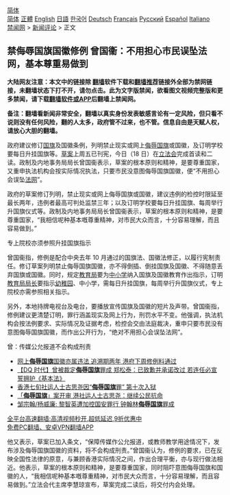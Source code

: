 <!-- 面包屑导航 --> <div class="breadcrumb"><!-- GTranslate: https://gtranslate.io/ -->  <div class="switcher notranslate">  <div class="selected">  <a href="#" onclick="return false;"> 简体</a>  </div>  <div class="option">  <a href="https://www.bannedbook.org" onclick="doGTranslate('zh-CN|zh-CN');jQuery('div.switcher div.selected a').html(jQuery(this).html());return false;" title="简体中文" class="nturl selected"> 简体</a>  <a href="https://www.bannedbook.org/zh-tw/" onclick="doGTranslate('zh-CN|zh-TW');jQuery('div.switcher div.selected a').html(jQuery(this).html());return false;" title="繁體中文" class="nturl"> 正體</a>  <a href="https://www.bannedbook.org/en/" onclick="doGTranslate('zh-CN|en');jQuery('div.switcher div.selected a').html(jQuery(this).html());return false;" title="English" class="nturl"> English</a>  <a href="https://www.bannedbook.org/ja/" onclick="doGTranslate('zh-CN|ja');jQuery('div.switcher div.selected a').html(jQuery(this).html());return false;" title="日本語" class="nturl"> 日語</a>  <a href="https://www.bannedbook.org/ko/" onclick="doGTranslate('zh-CN|ko');jQuery('div.switcher div.selected a').html(jQuery(this).html());return false;" title="한국어" class="nturl"> 한국어</a>  <a href="https://www.bannedbook.org/de/" onclick="doGTranslate('zh-CN|de');jQuery('div.switcher div.selected a').html(jQuery(this).html());return false;" title="Deutsch" class="nturl"> Deutsch</a>  <a href="https://www.bannedbook.org/fr/" onclick="doGTranslate('zh-CN|fr');jQuery('div.switcher div.selected a').html(jQuery(this).html());return false;" title="Français" class="nturl"> Français</a>  <a href="https://www.bannedbook.org/ru/" onclick="doGTranslate('zh-CN|ru');jQuery('div.switcher div.selected a').html(jQuery(this).html());return false;" title="Русский" class="nturl"> Русский</a>  <a href="https://www.bannedbook.org/es/" onclick="doGTranslate('zh-CN|es');jQuery('div.switcher div.selected a').html(jQuery(this).html());return false;" title="Español" class="nturl"> Español</a>  <a href="https://www.bannedbook.org/it/" onclick="doGTranslate('zh-CN|it');jQuery('div.switcher div.selected a').html(jQuery(this).html());return false;" title="Italiano" class="nturl"> Italiano</a>  </div>  </div>      <div class='breadcrumb-sub'><!-- Breadcrumb NavXT 6.3.0 --> <a href="https://www.bannedbook.org/" class="home">禁闻网</a> &gt; <a href="https://www.bannedbook.org/bnews/comments/" class="category">新闻评论</a> &gt; 正文</div></div><h2>禁侮辱国旗国徽修例 曾国衞：不用担心市民误坠法网，基本尊重易做到</h2> <p class="notice"><b>大陆网友注意：本文中的链接除 <a href="https://github.com/bannedbook/fanqiang" >翻墙</a>软件下载和<a href="https://github.com/killgcd/justmysocks/blob/master/README.md">翻墙推荐</a>链接外全部为禁网链接，未翻墙状态下打不开，请勿点击。此为文字版禁闻，欲看图文视频完整版和更多禁闻，请下载<a href="https://github.com/bannedbook/fanqiang">翻墙软件或APP</a>后翻墙上禁闻网。</p><p>备注：翻墙看新闻非常安全，翻墙以真实身份发表敏感言论有一定风险，但只看不说则没有任何风险，翻的人太多，政府管不过来，也不管。信息自由是天赋人权，请放心大胆的翻墙。</b></p>  <div class="entry">  <p>政府建议修订<a href="https://www.bannedbook.org/bnews/tag/%E5%9B%BD%E6%97%97/" class="st_tag internal_tag" rel="tag" title="标签 国旗 下的日志">国旗</a>及国徽条例，列明禁止现实或网上<a href="https://www.bannedbook.org/bnews/tag/%E4%BE%AE%E8%BE%B1%E5%9B%BD%E6%97%97/" class="st_tag internal_tag" rel="tag" title="标签 侮辱国旗 下的日志">侮辱国旗</a>或国徽，及订明学校要每日升挂国旗等。<a href="https://www.bannedbook.org/bnews/tag/%E8%8D%89%E6%A1%88/" class="st_tag internal_tag" rel="tag" title="标签 草案 下的日志">草案</a>上周五已刊宪，今日（18 日）在<a href="https://www.bannedbook.org/bnews/tag/%e7%ab%8b%e6%b3%95%e4%bc%9a/" class="st_tag internal_tag" rel="tag" title="标签 立法会 下的日志">立法会</a>完成首读和二读。政制及内地事务局局长曾国衞表示，草案的根本原则和精神，是要尊重国家，又重申执法机构会按实际情况执法，只要市民没意图侮辱国旗国徽，便“不用担心会误坠<a href="https://www.bannedbook.org/bnews/tag/%E6%B3%95%E7%BD%91/" class="st_tag internal_tag" rel="tag" title="标签 法网 下的日志">法网</a>”。</p> <p>政府的草案修订列明，禁止现实或网上侮辱国旗或国徽，建议违例的检控时限延至最长两年，违例者最高可判处监禁三年；以及订明学校要每日升挂国旗、每周举行升国旗仪式等。政制及内地事务局局长曾国衞表示，草案的根本原则和精神，是要尊重国家，“我相信呢种基本嘅尊重精神，对市民大众而言，十分容易理解，而且容易做到。”</p>  <p>专上院校亦须参照升挂国旗指示</p> <p>曾国衞指，修例是配合中央去年 10 月通过的国旗法、国徽法修正，以履行宪制责任。修订草案列明禁止侮辱国旗国徽，亦不得倒插、倒挂国旗及国徽、不得随意丢弃国旗或国徽。同时，规定<a href="https://www.bannedbook.org/bnews/tag/%E6%95%99%E8%82%B2%E5%B1%80/" class="st_tag internal_tag" rel="tag" title="标签 教育局 下的日志">教育局</a>要为<a href="https://www.bannedbook.org/bnews/tag/%E4%B8%AD%E5%B0%8F%E5%AD%A6/" class="st_tag internal_tag" rel="tag" title="标签 中小学 下的日志">中小学</a>纳入国旗及国徽教育作出指示，订明<a href="https://www.bannedbook.org/bnews/tag/%E6%95%99%E8%82%B2%E5%B1%80%E5%B1%80%E9%95%BF/" class="st_tag internal_tag" rel="tag" title="标签 教育局局长 下的日志">教育局局长</a>要指示<a href="https://www.bannedbook.org/bnews/tag/%E5%B9%BC%E7%A8%9A%E5%9B%AD/" class="st_tag internal_tag" rel="tag" title="标签 幼稚园 下的日志">幼稚园</a>、中小学，需每日升挂国旗，每周举行升国旗仪式，专上院校亦需参照相关指示。</p>  <p>另外，本地持牌电视台及电台，要播放宣传国旗及国徽的短片及声带。曾国衞指，修例建议更清楚订明，罪行涵盖现实及网上行为，刑罚水平不变。他强调，执法机构会按法例要求、实际情况及证据考虑，检控会交由法庭裁决，重申只要市民没有意图侮辱国旗国徽，而作出公开行为，“绝对不用担心会误坠法网”。</p> <p>曾：传媒公允报道不会构成刑责</p>  <ul class='op-related-articles' title='相关阅读'> <li><a href='https://www.bannedbook.org/bnews/headline/20210812/1605018.html' target='_blank'>网上<b>侮辱国旗</b>国徽亦属违法 追溯期两年 港府下周修例料通过</a></li> <li><a href='https://www.bannedbook.org/bnews/comments/20210224/1492743.html' target='_blank'>【DQ 时代】曾被裁定<b>侮辱国旗</b>罪成 郑松泰：已致歉并承诺改过 若连任必宣誓拥护《基本法》</a></li> <li><a href='https://www.bannedbook.org/bnews/ssgc/20210129/1476890.html' target='_blank'>香港七旬社运人士古思尧因“<b>侮辱国旗</b>罪” 第十次入狱</a></li> <li><a href='https://www.bannedbook.org/bnews/headline/20210127/1475953.html' target='_blank'>「<b>侮辱国旗</b>」案开审 港社运人士古思尧：继续公民抗命</a></li> <li><a href='https://www.bannedbook.org/bnews/baitai/20201212/1446035.html' target='_blank'>邹宗翰/杨威廉: 黎智英遭加控国安罪行 钟翰林<b>侮辱国旗</b>罪成</a></li> </ul> <p class="texttj"> <a href="https://github.com/bannedbook/fanqiang/wiki/V2ray%E6%9C%BA%E5%9C%BA" target="_blank">全平台高速翻墙:高清视频秒开,超低延迟,9折优惠中</a><br/> <a href="https://github.com/bannedbook/fanqiang/wiki/%E7%A6%81%E9%97%BB%E7%BD%91%E5%AE%89%E5%8D%93%E7%BF%BB%E5%A2%99%E6%96%B0%E9%97%BBAPP" target="_blank">免费PC翻墙、安卓VPN翻墙APP</a></p><p>他又表示，草案已加入条文，“保障传媒作公允报道，或教师教学用途情况下，发布涉及侮辱国旗国徽的资料，将不会构成刑责。”曾国衞认为，修例的要求，已在反映全国性法律的原意，与兼顾香港实际情况之间，作出合理平衡，亦与现行做法相近。他表示，草案的根本原则和精神，是要尊重国家，同时阻吓意图侮辱国旗和国徽的人，“我相信呢种基本嘅尊重精神，对市民大众而言，十分容易理解，而且容易做到。”立法会代主席李慧琼宣布，草案完成二读后，将交付内会处理。</p> <a name='sharetosocial'></a>  <div style="margin-bottom:5px;padding-bottom:5px;clear:both"> <div id="archive-pix-1" class="banner-ads"> <!-- AuctionX Display platform tag START --> <div id="26318x728x90x621x_ADSLOT2" clicktrack="%%CLICK_URL_ESC%%"></div> <!-- AuctionX Display platform tag END --> </div> <div id="archive-pix-2" class="banner-ads"> <!-- AuctionX Display platform tag START --> <div id="26315x300x250x621x_ADSLOT2" clicktrack="%%CLICK_URL_ESC%%"></div> <!-- AuctionX Display platform tag END --> </div> </div>  <div id="archive-pix-1" class="banner-ads"> <!-- AuctionX Display platform tag START --> <div id="26318x728x90x621x_ADSLOT3" clicktrack="%%CLICK_URL_ESC%%"></div> <!-- AuctionX Display platform tag END --> </div> </div><!--END ENTRY--> 